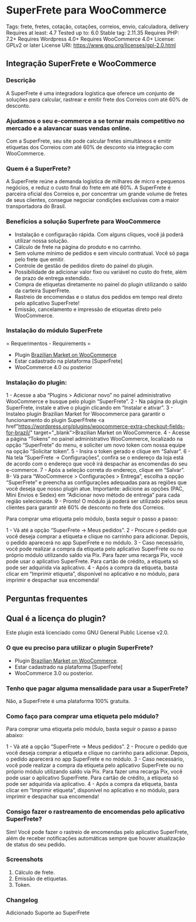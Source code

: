 # SuperFrete para WooCommerce #

Tags: frete, fretes, cotação, cotações, correios, envio, calculadora, delivery
Requires at least: 4.7
Tested up to: 6.0
Stable tag: 2.11.35
Requires PHP: 7.2+
Requires Wordpress 4.0+ 
Requires WooCommerce 4.0+
License: GPLv2 or later
License URI: https://www.gnu.org/licenses/gpl-2.0.html

## Integração SuperFrete e WooCommerce ##

### Descrição ###
A SuperFrete é uma integradora logística que oferece um conjunto de soluções para calcular, rastrear e emitir frete dos Correios com até 60% de desconto.

### Ajudamos o seu e-commerce a se tornar mais competitivo no mercado e a alavancar suas vendas online. ###

Com a SuperFrete, seu site pode calcular fretes simultâneos e emitir etiquetas dos Correios com até 60% de desconto via integração com WooCommerce.

### Quem é a SuperFrete? ###
A SuperFrete reúne a demanda logística de milhares de micro e pequenos negócios, e reduz o custo final do frete em até 60%.
A SuperFrete é parceira oficial dos Correios e, por concentrar um grande volume de fretes de seus clientes, consegue negociar condições exclusivas com a maior transportadora do Brasil.

### Benefícios a solução Superfrete para WooCommerce ###
- Instalação e configuração rápida. Com alguns cliques, você já poderá utilizar nossa solução.
- Cálculo de frete na página do produto e no carrinho.
- Sem volume mínimo de pedidos e sem vínculo contratual. Você só paga pelo frete que emitir.
- Controle de gestão de pedidos direto do painel do plugin.
- Possibilidade de adicionar valor fixo ou variável no custo do frete, além de prazo de entrega estendido..
- Compra de etiquetas diretamente no painel do plugin utilizando o saldo da carteira SuperFrete.
- Rastreio de encomendas e o status dos pedidos em tempo real direto pelo aplicativo SuperFrete!
- Emissão, cancelamento e impressão de etiquetas direto pelo WooCommerce.

### Instalação do módulo SuperFrete ###
= Requerimentos - Requirements =

- Plugin [Brazilian Market on WooCommerce](https://wordpress.org/plugins/woocommerce-extra-checkout-fields-for-brazil)
- Estar cadastrado na plataforma [SuperFrete]
- WooCommerce 4.0 ou posterior

### Instalação do plugin: ###

1 - Acesse a aba “Plugins > Adicionar novo” no painel administrativo WooCommerce e busque pelo plugin “SuperFrete”.
2 - Na página do plugin SuperFrete, instale e ative o plugin clicando em “Instalar e ativar”.
3 - Instaleo plugin Brazilian Market for Woocommerce para garantir o funcionamento do plugin SuperFfrete
<a href"https://wordpress.org/plugins/woocommerce-extra-checkout-fields-for-brazil/" target="_blank">Brazilian Market on WooCommerce</a>.
4 - Acesse a página “Tokens” no painel administrativo WooCommerce, localizado na opção “SuperFrete” do menu, e soliciter um novo token com nossa equipe na opção “Solicitar token”.
5 - Insira o token gerado e clique em “Salvar”.
6 - Na tela “SuperFrete -> Configurações”, confira se o endereço da loja está de acordo com o endereço que você irá despachar as encomendas do seu e-commerce. 
7 - Após a seleção correta do endereço, clique em “Salvar”.
8- Vá para “WooCommerce > Configurações > Entrega”, escolha a opção “SuperFrete” e preencha as configurações adequadas para as regiões que você deseja que nosso plugin atue. Importante: adicione as opções (PAC, Mini Envios e Sedex) em “Adicionar novo método de entrega” para cada região selecionada.
9 -  Pronto! O módulo já poderá ser utilizado pelos seus clientes para garantir até 60% de desconto no frete dos Correios.

Para comprar uma etiqueta pelo módulo, basta seguir o passo a passo:

1 -  Vá até a opção “SuperFrete -> Meus pedidos”.
2 - Procure o pedido que você deseja comprar a etiqueta e clique no carrinho para adicionar. Depois, o pedido aparecerá no app SuperFrete e no módulo. 
3 - Caso necessário, você pode realizar a compra da etiqueta pelo aplicativo SuperFrete ou no próprio módulo utilizando saldo via Pix. Para fazer uma recarga Pix, você pode usar o aplicativo SuperFrete. Para cartão de crédito, a etiqueta só pode ser adquirida via aplicativo. 
4 - Após a compra da etiqueta, basta clicar em “Imprimir etiqueta”, disponível no aplicativo e no módulo, para imprimir e despachar sua encomenda!

## Perguntas frequentes ##

## Qual é a licença do plugin? ##
Este plugin está licenciado como GNU General Public License v2.0.

### O que eu preciso para utilizar o plugin SuperFrete? ###
* Plugin [Brazilian Market on WooCommerce](https://wordpress.org/plugins/woocommerce-extra-checkout-fields-for-brazil).
* Estar cadastrado na plataforma [SuperFrete]
* WooCommerce 3.0 ou posterior.

### Tenho que pagar alguma mensalidade para usar a SuperFrete? ###
Não, a SuperFrete é uma plataforma 100% gratuita.

### Como faço para comprar uma etiqueta pelo módulo? ###
Para comprar uma etiqueta pelo módulo, basta seguir o passo a passo abaixo:

1 -  Vá até a opção “SuperFrete -> Meus pedidos”.
2 - Procure o pedido que você deseja comprar a etiqueta e clique no carrinho para adicionar. Depois, o pedido aparecerá no app SuperFrete e no módulo. 
3 - Caso necessário, você pode realizar a compra da etiqueta pelo aplicativo SuperFrete ou no próprio módulo utilizando saldo via Pix. Para fazer uma recarga Pix, você pode usar o aplicativo SuperFrete. Para cartão de crédito, a etiqueta só pode ser adquirida via aplicativo. 
4 - Após a compra da etiqueta, basta clicar em “Imprimir etiqueta”, disponível no aplicativo e no módulo, para imprimir e despachar sua encomenda!

### Consigo fazer o rastreamento de encomendas pelo aplicativo SuperFrete? ###
Sim! Você pode fazer o rastreio de encomendas pelo aplicativo SuperFrete, além de receber notificações automáticas sempre que houver atualização de status do seu pedido.

### Screenshots ###
1. Cálculo de frete.
2. Emissão de etiquetas.
3. Token.

### Changelog #####

Adicionado Suporte ao SuperFrete